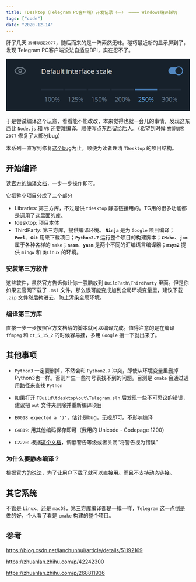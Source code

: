 ```yaml
---
title: TDesktop（Telegram PC客户端）开发记录（一） ———— Windows编译踩坑
tags: ["code"]
date: "2020-12-14"
---
```


肝了几天 `赛博朋克2077`，随后而来的是一阵索然无味。碰巧最近新的显示屏到了，发现 Telegram PC客户端没法自适应DPI，实在忍不了。

![Setting for TDesktop](1.png)

于是尝试编译这个玩意，看看能不能改改，本来觉得也就一会儿的事情，发现这东西比 `Node.js` 和 `V8` 还要难编译。顺便写点东西留给后人。（希望到时候 `赛博朋客2077` 修复了大部分bug）

本系列一直写到修复[这个bug](https://github.com/telegramdesktop/tdesktop/issues/1121)为止，顺便为读者理清 `TDesktop` 的项目结构。

## 开始编译

读[官方的编译文档](https://github.com/telegramdesktop/tdesktop/blob/dev/docs/building-msvc.md)，一步一步操作即可。

它把整个项目分成了三个部分

- Libraries: 第三方库，不过是供 `tdesktop` 静态链接用的。TG用的很多功能都是调用了这里面的库。
- tdesktop: 项目本体
- ThirdParty: 第三方库，提供编译环境。
    **`Ninja`** 是为 `Google` 项目编译；**`Perl`**、**`Git`** 用来下载项目；**`Python2.7`** 运行整个项目的构建脚本；**`CMake`**、**`jom`** 属于各种各样的 `make`；**`nasm`**、**`yasm`** 是两个不同的汇编语言编译器；**`msys2`** 提供 `mingw` 和 `类Linux` 的环境。

### 安装第三方软件

这些软件，虽然官方告诉你让你一股脑放到 `BuildPath\ThirdParty` 里面。但是你如果去官网下载了 `.msi` 文件，那么很可能变成加到全局环境变量里，建议下载 `.zip` 文件然后拷进去，防止污染全局环境。

### 编译第三方库

直接一步一步按照官方文档给的脚本就可以编译完成。值得注意的是在编译 `ffmpeg` 和 `qt_5_15_2` 的时候容易挂，多用 `Google` 搜一下就出来了。

## 其他事项

- `Python3` 一定要删掉，不然会和 `Python2.7` 冲突，即使从环境变量里删掉Python3也一样。否则产生一些符号表找不到的问题。目测是 `cmake` 会通过通用路径来查找 `Python`

- 如果打开 `TBuild\tdesktop\out\Telegram.sln` 后发现一些不可思议的错误，建议把 `out` 文件夹删除并重新编译项目

- `E0018 expected a ')'`，估计是bug，无视即可。不影响编译

- `C4819`: 用其他编码保存即可（我用的 Unicode - Codepage 1200）

- `C2220`: 根据[这个文档](https://docs.microsoft.com/en-us/cpp/error-messages/compiler-errors-1/compiler-error-c2220?f1url=%3FappId%3DDev16IDEF1%26l%3DEN-US%26k%3Dk(C2220)%26rd%3Dtrue&view=msvc-160)，调低警告等级或者关闭“将警告视为错误”

### 为什么要静态编译？

根据[官方的说法](https://github.com/telegramdesktop/tdesktop/issues/4688)，为了让用户下载了就可以直接用。而且不支持动态链接。

## 其它系统

不管是 `Linux`、还是 `macOS`，第三方库编译都是一模一样，`Telegram` 这一点倒是做的好，个人看了看是 `cmake` 构建的整个项目。

## 参考

<https://blog.csdn.net/lanchunhui/article/details/51192169>

<https://zhuanlan.zhihu.com/p/42242300>

<https://zhuanlan.zhihu.com/p/268811936>
